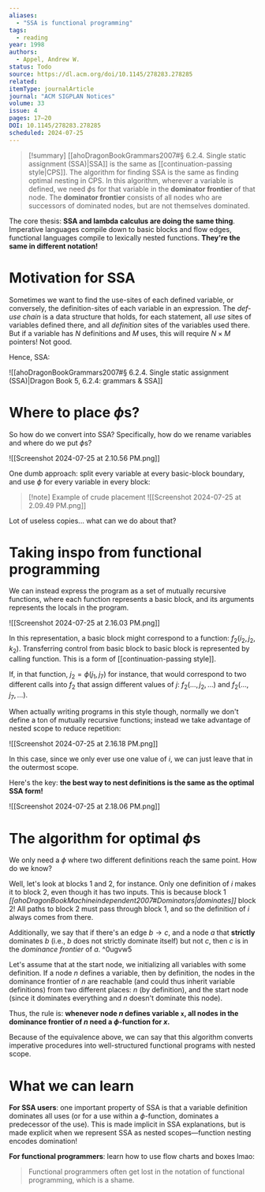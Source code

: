 ```yaml
---
aliases:
  - "SSA is functional programming"
tags:
  - reading
year: 1998
authors:
  - Appel, Andrew W.    
status: Todo
source: https://dl.acm.org/doi/10.1145/278283.278285 
related:  
itemType: journalArticle  
journal: "ACM SIGPLAN Notices"  
volume: 33  
issue: 4   
pages: 17–20  
DOI: 10.1145/278283.278285
scheduled: 2024-07-25
---
```

> [!summary]
> [[ahoDragonBookGrammars2007#§ 6.2.4. Single static assignment (SSA)|SSA]] is the same as [[continuation-passing style|CPS]]. The algorithm for finding SSA is the same as finding optimal nesting in CPS. In this algorithm, wherever a variable is defined, we need $\phi$s for that variable in the **dominator frontier** of that node. The **dominator frontier** consists of all nodes who are successors of dominated nodes, but are not themselves dominated.

The core thesis: **SSA and lambda calculus are doing the same thing**. Imperative languages compile down to basic blocks and flow edges, functional languages compile to lexically nested functions. **They're the same in different notation!**

# Motivation for SSA

Sometimes we want to find the use-sites of each defined variable, or conversely, the definition-sites of each variable in an expression. The *def-use chain* is a data structure that holds, for each statement, all *use* sites of variables defined there, and all *definition* sites of the variables used there. But if a variable has $N$ definitions and $M$ uses, this will require $N \times M$ pointers! Not good.

Hence, SSA:

![[ahoDragonBookGrammars2007#§ 6.2.4. Single static assignment (SSA)|Dragon Book 5, 6.2.4: grammars & SSA]]

# Where to place $\phi$s?

So how do we convert into SSA? Specifically, how do we rename variables and where do we put $\phi$s?

![[Screenshot 2024-07-25 at 2.10.56 PM.png]]

One dumb approach: split every variable at every basic-block boundary, and use $\phi$ for every variable in every block:

> [!note] Example of crude placement
> ![[Screenshot 2024-07-25 at 2.09.49 PM.png]]

Lot of useless copies... what can we do about that?

# Taking inspo from functional programming

We can instead express the program as a set of mutually recursive functions, where each function represents a basic block, and its arguments represents the locals in the program.

![[Screenshot 2024-07-25 at 2.16.03 PM.png]]

In this representation, a basic block might correspond to a function: $f_{2}(i_{2}, j_{2}, k_{2})$. Transferring control from basic block to basic block is represented by calling function. This is a form of [[continuation-passing style]].

If, in that function, $j_{2} = \phi(j_{1}, j_{7})$ for instance, that would correspond to two different calls into $f_{2}$ that assign different values of $j$: $f_{2}(\dots, j_{2}, \dots)$ and $f_{2}(\dots, j_{7}, \dots)$.

When actually writing programs in this style though, normally we don't define a ton of mutually recursive functions; instead we take advantage of nested scope to reduce repetition:

![[Screenshot 2024-07-25 at 2.16.18 PM.png]]

In this case, since we only ever use one value of $i$, we can just leave that in the outermost scope.

Here's the key: **the best way to nest definitions is the same as the optimal SSA form!**

![[Screenshot 2024-07-25 at 2.18.06 PM.png]]

# The algorithm for optimal $\phi$s

We only need a $\phi$ where two different definitions reach the same point. How do we know?

Well, let's look at blocks 1 and 2, for instance. Only one definition of $i$ makes it to block 2, even though it has two inputs. This is because block 1 *[[ahoDragonBookMachineindependent2007#Dominators|dominates]]* block 2! All paths to block 2 must pass through block 1, and so the definition of $i$ always comes from there.

Additionally, we say that if there's an edge $b \to c$, and a node $a$ that **strictly** dominates $b$ (i.e., $b$ does not strictly dominate itself) but not $c$, then $c$ is in the *dominance frontier* of $a$. ^0ugvw5

Let's assume that at the start node, we initializing all variables with some definition. If a node $n$ defines a variable, then by definition, the nodes in the dominance frontier of $n$ are reachable (and could thus inherit variable definitions) from two different places: $n$ (by definition), and the start node (since it dominates everything and $n$ doesn't dominate this node).

Thus, the rule is: **whenever node $n$ defines variable `x`, all nodes in the dominance frontier of $n$ need a $\phi$-function for $x$.**

Because of the equivalence above, we can say that this algorithm converts imperative procedures into well-structured functional programs with nested scope.

# What we can learn

**For SSA users**: one important property of SSA is that a variable definition dominates all uses (or for a use within a $\phi$-function, dominates a predecessor of the use). This is made implicit in SSA explanations, but is made explicit when we represent SSA as nested scopes—function nesting encodes domination!

**For functional programmers**: learn how to use flow charts and boxes lmao:
> Functional programmers often get lost in the notation of functional programming, which is a shame.

